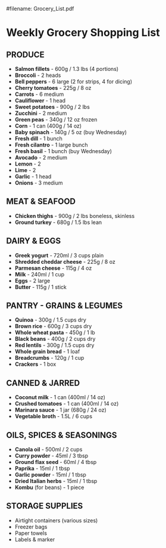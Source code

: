 #filename: Grocery_List.pdf

# Weekly Grocery Shopping List

## PRODUCE
- **Salmon fillets** - 600g / 1.3 lbs (4 portions)
- **Broccoli** - 2 heads
- **Bell peppers** - 6 large (2 for strips, 4 for dicing)
- **Cherry tomatoes** - 225g / 8 oz
- **Carrots** - 6 medium
- **Cauliflower** - 1 head
- **Sweet potatoes** - 900g / 2 lbs
- **Zucchini** - 2 medium
- **Green peas** - 340g / 12 oz frozen
- **Corn** - 1 can (400g / 14 oz)
- **Baby spinach** - 140g / 5 oz (buy Wednesday)
- **Fresh dill** - 1 bunch
- **Fresh cilantro** - 1 large bunch
- **Fresh basil** - 1 bunch (buy Wednesday)
- **Avocado** - 2 medium
- **Lemon** - 2
- **Lime** - 2
- **Garlic** - 1 head
- **Onions** - 3 medium

## MEAT & SEAFOOD
- **Chicken thighs** - 900g / 2 lbs boneless, skinless
- **Ground turkey** - 680g / 1.5 lbs lean

## DAIRY & EGGS
- **Greek yogurt** - 720ml / 3 cups plain
- **Shredded cheddar cheese** - 225g / 8 oz
- **Parmesan cheese** - 115g / 4 oz
- **Milk** - 240ml / 1 cup
- **Eggs** - 2 large
- **Butter** - 115g / 1 stick

## PANTRY - GRAINS & LEGUMES
- **Quinoa** - 300g / 1.5 cups dry
- **Brown rice** - 600g / 3 cups dry
- **Whole wheat pasta** - 450g / 1 lb
- **Black beans** - 400g / 2 cups dry
- **Red lentils** - 300g / 1.5 cups dry
- **Whole grain bread** - 1 loaf
- **Breadcrumbs** - 120g / 1 cup
- **Crackers** - 1 box

## CANNED & JARRED
- **Coconut milk** - 1 can (400ml / 14 oz)
- **Crushed tomatoes** - 1 can (400ml / 14 oz)
- **Marinara sauce** - 1 jar (680g / 24 oz)
- **Vegetable broth** - 1.5L / 6 cups

## OILS, SPICES & SEASONINGS
- **Canola oil** - 500ml / 2 cups
- **Curry powder** - 45ml / 3 tbsp
- **Ground flax seed** - 60ml / 4 tbsp
- **Paprika** - 15ml / 1 tbsp
- **Garlic powder** - 15ml / 1 tbsp
- **Dried Italian herbs** - 15ml / 1 tbsp
- **Kombu** (for beans) - 1 piece

## STORAGE SUPPLIES
- Airtight containers (various sizes)
- Freezer bags
- Paper towels
- Labels & marker

